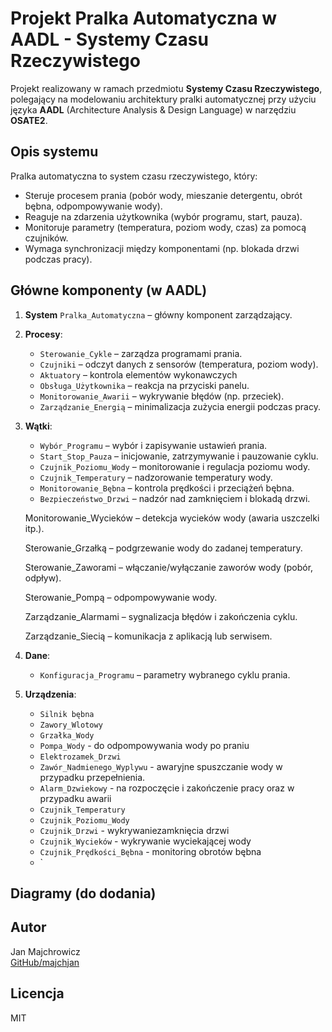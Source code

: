# Projekt Pralka Automatyczna w AADL - Systemy Czasu Rzeczywistego

Projekt realizowany w ramach przedmiotu **Systemy Czasu Rzeczywistego**, polegający na modelowaniu architektury pralki automatycznej przy użyciu języka **AADL** (Architecture Analysis & Design Language) w narzędziu **OSATE2**.

## Opis systemu
Pralka automatyczna to system czasu rzeczywistego, który:
- Steruje procesem prania (pobór wody, mieszanie detergentu, obrót bębna, odpompowywanie wody).
- Reaguje na zdarzenia użytkownika (wybór programu, start, pauza).
- Monitoruje parametry (temperatura, poziom wody, czas) za pomocą czujników.
- Wymaga synchronizacji między komponentami (np. blokada drzwi podczas pracy).

## Główne komponenty (w AADL)
1. **System** `Pralka_Automatyczna` – główny komponent zarządzający.
2. **Procesy**:
   - `Sterowanie_Cykle` – zarządza programami prania.
   - `Czujniki` – odczyt danych z sensorów (temperatura, poziom wody).
   - `Aktuatory` – kontrola elementów wykonawczych
   - `Obsługa_Użytkownika` – reakcja na przyciski panelu.
   - `Monitorowanie_Awarii` – wykrywanie błędów (np. przeciek).
   - `Zarządzanie_Energią` – minimalizacja zużycia energii podczas pracy.
3. **Wątki**:
   - `Wybór_Programu` – wybór i zapisywanie ustawień prania.
   - `Start_Stop_Pauza` – inicjowanie, zatrzymywanie i pauzowanie cyklu.
   - `Czujnik_Poziomu_Wody` – monitorowanie i regulacja poziomu wody.
   - `Czujnik_Temperatury` – nadzorowanie temperatury wody.
   - `Monitorowanie_Bębna` – kontrola prędkości i przeciążeń bębna.
   - `Bezpieczeństwo_Drzwi` – nadzór nad zamknięciem i blokadą drzwi.

   Monitorowanie_Wycieków – detekcja wycieków wody (awaria uszczelki itp.).

   Sterowanie_Grzałką – podgrzewanie wody do zadanej temperatury.

   Sterowanie_Zaworami – włączanie/wyłączanie zaworów wody (pobór, odpływ).

   Sterowanie_Pompą – odpompowywanie wody.

   Zarządzanie_Alarmami – sygnalizacja błędów i zakończenia cyklu.

   Zarządzanie_Siecią – komunikacja z aplikacją lub serwisem.
4. **Dane**:
   - `Konfiguracja_Programu` – parametry wybranego cyklu prania.
5. **Urządzenia**:
   - `Silnik bębna`
   - `Zawory_Wlotowy`
   - `Grzałka_Wody`
   - `Pompa_Wody` - do odpompowywania wody po praniu
   - `Elektrozamek_Drzwi`
   - `Zawór_Nadmienego_Wyplywu` - awaryjne spuszczanie wody w przypadku przepełnienia.
   - `Alarm_Dzwiekowy` - na rozpoczęcie i zakończenie pracy oraz w przypadku awarii
   - `Czujnik_Temperatury`
   - `Czujnik_Poziomu_Wody`
   - `Czujnik_Drzwi` - wykrywaniezamknięcia drzwi
   - `Czujnik_Wycieków` - wykrywanie wyciekającej wody
   - `Czujnik_Prędkości_Bębna` - monitoring obrotów bębna
   - `

## Diagramy (do dodania)

## Autor
Jan Majchrowicz\
[GitHub/majchjan](https://github.com/majchjan)  

## Licencja
MIT
